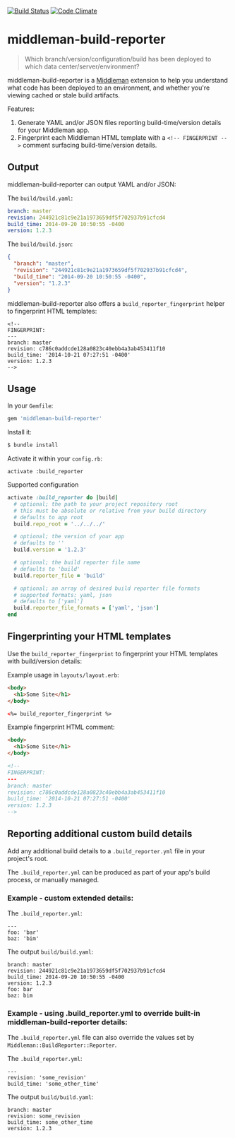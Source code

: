 [![Build Status](https://travis-ci.org/mdb/middleman-build-reporter.svg?branch=master)](https://travis-ci.org/mdb/middleman-build-reporter)
[![Code Climate](https://codeclimate.com/github/mdb/middleman-build-reporter/badges/gpa.svg)](https://codeclimate.com/github/mdb/middleman-build-reporter)

# middleman-build-reporter

> Which branch/version/configuration/build has been
> deployed to which data center/server/environment?

middleman-build-reporter is a [Middleman](http://middlemanapp.com) extension
to help you understand what code has been deployed to an environment, and
whether you're viewing cached or stale build artifacts.

Features:

1. Generate YAML and/or JSON files reporting build-time/version details for your Middleman app.
2. Fingerprint each Middleman HTML template with a `<!-- FINGERPRINT -->` comment surfacing build-time/version details.

## Output

middleman-build-reporter can output YAML and/or JSON:

The `build/build.yaml`:

```yaml
branch: master
revision: 244921c81c9e21a1973659df5f702937b91cfcd4
build_time: 2014-09-20 10:50:55 -0400
version: 1.2.3
```

The `build/build.json`:

```json
{
  "branch": "master",
  "revision": "244921c81c9e21a1973659df5f702937b91cfcd4",
  "build_time": "2014-09-20 10:50:55 -0400",
  "version": "1.2.3"
}
```

middleman-build-reporter also offers a `build_reporter_fingerprint` helper to fingerprint HTML templates:

```
<!--
FINGERPRINT:
---
branch: master
revision: c786c0addcde128a0823c40ebb4a3ab453411f10
build_time: '2014-10-21 07:27:51 -0400'
version: 1.2.3
-->
```

## Usage

In your `Gemfile`:

```ruby
gem 'middleman-build-reporter'
```

Install it:

```bash
$ bundle install
```

Activate it within your `config.rb`:

```
activate :build_reporter
```

Supported configuration

```ruby
activate :build_reporter do |build|
  # optional; the path to your project repository root
  # this must be absolute or relative from your build directory
  # defaults to app root
  build.repo_root = '../../../'

  # optional; the version of your app
  # defaults to ''
  build.version = '1.2.3'

  # optional; the build reporter file name
  # defaults to 'build'
  build.reporter_file = 'build'

  # optional; an array of desired build reporter file formats
  # supported formats: yaml, json
  # defaults to ['yaml']
  build.reporter_file_formats = ['yaml', 'json']
end
```

## Fingerprinting your HTML templates

Use the `build_reporter_fingerprint` to fingerprint your HTML templates with build/version details:

Example usage in `layouts/layout.erb`:

```html
<body>
  <h1>Some Site</h1>
</body>

<%= build_reporter_fingerprint %>
```

Example fingerprint HTML comment:

```html
<body>
  <h1>Some Site</h1>
</body>

<!--
FINGERPRINT:
---
branch: master
revision: c786c0addcde128a0823c40ebb4a3ab453411f10
build_time: '2014-10-21 07:27:51 -0400'
version: 1.2.3
-->
```

## Reporting additional custom build details

Add any additional build details to a `.build_reporter.yml` file in your project's root.

The `.build_reporter.yml` can be produced as part of your app's build process, or manually managed.

### Example - custom extended details:

The `.build_reporter.yml`:

```
---
foo: 'bar'
baz: 'bim'
```

The output `build/build.yaml`:

```
branch: master
revision: 244921c81c9e21a1973659df5f702937b91cfcd4
build_time: 2014-09-20 10:50:55 -0400
version: 1.2.3
foo: bar
baz: bim
```

### Example - using .build_reporter.yml to override built-in middleman-build-reporter details:

The `.build_reporter.yml` file can also override the values set by `Middleman::BuildReporter::Reporter`.

The `.build_reporter.yml`:

```
---
revision: 'some_revision'
build_time: 'some_other_time'
```

The output `build/build.yaml`:

```
branch: master
revision: some_revision
build_time: some_other_time
version: 1.2.3
```

